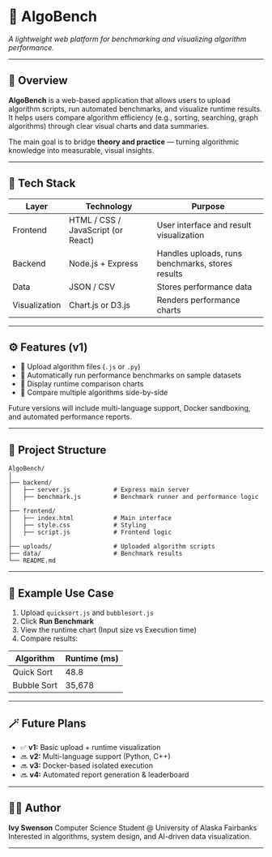 # 🧩 AlgoBench

*A lightweight web platform for benchmarking and visualizing algorithm performance.*

---

## 🚀 Overview

**AlgoBench** is a web-based application that allows users to upload algorithm scripts, run automated benchmarks, and visualize runtime results.
It helps users compare algorithm efficiency (e.g., sorting, searching, graph algorithms) through clear visual charts and data summaries.

The main goal is to bridge **theory and practice** — turning algorithmic knowledge into measurable, visual insights.

---

## 🧱 Tech Stack

| Layer         | Technology                         | Purpose                                          |
| ------------- | ---------------------------------- | ------------------------------------------------ |
| Frontend      | HTML / CSS / JavaScript (or React) | User interface and result visualization          |
| Backend       | Node.js + Express                  | Handles uploads, runs benchmarks, stores results |
| Data          | JSON / CSV                         | Stores performance data                          |
| Visualization | Chart.js or D3.js                  | Renders performance charts                       |

---

## ⚙️ Features (v1)

* 🔹 Upload algorithm files (`.js` or `.py`)
* 🔹 Automatically run performance benchmarks on sample datasets
* 🔹 Display runtime comparison charts
* 🔹 Compare multiple algorithms side-by-side

Future versions will include multi-language support, Docker sandboxing, and automated performance reports.

---

## 📂 Project Structure

```
AlgoBench/
│
├── backend/
│   ├── server.js            # Express main server
│   ├── benchmark.js         # Benchmark runner and performance logic
│
├── frontend/
│   ├── index.html           # Main interface
│   ├── style.css            # Styling
│   ├── script.js            # Frontend logic
│
├── uploads/                 # Uploaded algorithm scripts
├── data/                    # Benchmark results
└── README.md
```

---

## 🧠 Example Use Case

1. Upload `quicksort.js` and `bubblesort.js`
2. Click **Run Benchmark**
3. View the runtime chart (Input size vs Execution time)
4. Compare results:

| Algorithm   | Runtime (ms) |
| ----------- | ------------ |
| Quick Sort  | 48.8         |
| Bubble Sort | 35,678       |

---

## 🪄 Future Plans

* ✅ **v1:** Basic upload + runtime visualization
* 🔜 **v2:** Multi-language support (Python, C++)
* 🔜 **v3:** Docker-based isolated execution
* 🔜 **v4:** Automated report generation & leaderboard

---

## 👩‍💻 Author

**Ivy Swenson**
Computer Science Student @ University of Alaska Fairbanks
Interested in algorithms, system design, and AI-driven data visualization.

---


